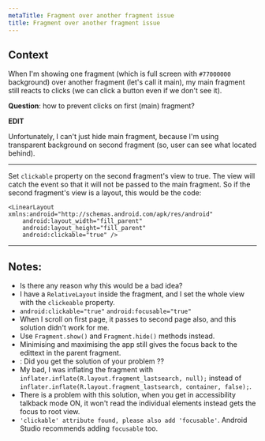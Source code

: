 ```yaml
---
metaTitle: Fragment over another fragment issue
title: Fragment over another fragment issue
---
```


## Context

When I'm showing one fragment (which is full screen with `#77000000` background) over another fragment (let's call it main), my main fragment still reacts to clicks (we can click a button even if we don't see it).


**Question**: how to prevent clicks on first (main) fragment?


**EDIT**


Unfortunately, I can't just hide main fragment, because I'm using transparent background on second fragment (so, user can see what located behind).



---

Set `clickable` property on the second fragment's view to true. The view will catch the event so that it will not be passed to the main fragment. So if the second fragment's view is a layout, this would be the code:



```
<LinearLayout xmlns:android="http://schemas.android.com/apk/res/android"
    android:layout_width="fill_parent"
    android:layout_height="fill_parent"
    android:clickable="true" />

```


---

## Notes:

- Is there any reason why this would be a bad idea?
- I have a `RelativeLayout` inside the fragment, and I set the whole view with the `clickeable` property.
- `android:clickable="true"`
`android:focusable="true"`
- When I scroll on first page, it passes to second page also, and this solution didn't work for me.
- Use `Fragment.show()` and `Fragment.hide()` methods instead.
- Minimising and maximising the app still gives the focus back to the edittext in the parent fragment.
-  : Did you get the solution of your problem ??
- My bad, I was inflating the fragment with `inflater.inflate(R.layout.fragment_lastsearch, null);` instead of `inflater.inflate(R.layout.fragment_lastsearch, container, false);`.
- There is a problem with this solution, when you get in accessibility talkback mode ON, it won't read the individual elements instead gets the focus to root view.
- `'clickable' attribute found, please also add 'focusable'`. Android Studio recommends adding `focusable` too.
